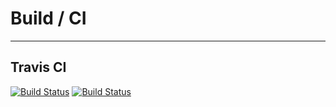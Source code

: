 # Build / CI
---

## Travis CI
[![Build Status](https://img.shields.io/travis/a-maliarov/amazoncaptcha?branch=master&label=Travis%20CI&logo=Travis%20CI&logoColor=ffffff&labelColor=2782f7)]()
[![Build Status](https://img.shields.io/travis/a-maliarov/amazoncaptcha?branch=master&label=Travis%20CI&logo=Travis%20CI&logoColor=ffffff&labelColor=282828)]()
